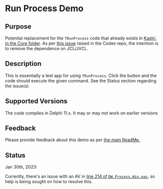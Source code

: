 # Run Process Demo

## Purpose

Potential replacement for the `TRunProcess` code that already exists in [Kastri, in the Core folder](https://github.com/DelphiWorlds/Kastri/tree/master/Core).
As per [this issue]() raised in the Codex repo, the intention is to remove the dependence on JCL/JVCL.

## Description

This is essentially a test app for using `TRunProcess`. Click the button and the code should execute the given command. See the Status section regarding the issue(s)

## Supported Versions

The code compiles in Delphi 11.x. It may or may not work on earlier versions

## Feedback

Please provide feedback about this demo as per [the main ReadMe.](https://github.com/DelphiWorlds/Playground/blob/main/Readme.md)

## Status

Jan 30th, 2023:

Currently, there's an issue with an AV in [line 214 of `DW.Process.Win.pas`](https://github.com/DelphiWorlds/Playground/blob/c19f7767d0d784b116ece0c2f67beed49c79c3c3/Demos/RunProcess/DW.RunProcess.Win.pas#L214), so help is being sought on how to resolve this.

